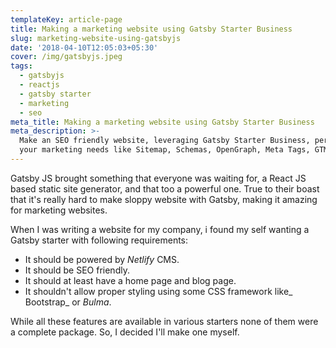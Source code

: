 ```yaml
---
templateKey: article-page
title: Making a marketing website using Gatsby Starter Business
slug: marketing-website-using-gatsbyjs
date: '2018-04-10T12:05:03+05:30'
cover: /img/gatsbyjs.jpeg
tags:
  - gatsbyjs
  - reactjs
  - gatsby starter
  - marketing
  - seo
meta_title: Making a marketing website using Gatsby Starter Business
meta_description: >-
  Make an SEO friendly website, leveraging Gatsby Starter Business, perfect for
  your marketing needs like Sitemap, Schemas, OpenGraph, Meta Tags, GTM etc
---
```

Gatsby JS brought something that everyone was waiting for, a React JS based static site generator, and that too a powerful one. True to their boast that it's really hard to make sloppy website with Gatsby, making it amazing for marketing websites.

When I was writing a website for my company, i found my self wanting a Gatsby starter with following requirements:

* It should be powered by _Netlify_ CMS.
* It should be SEO friendly.
* It should at least have a home page and blog page.
* It shouldn't allow proper styling using some CSS framework like_ Bootstrap_ or _Bulma_.

While all these features are available in various starters none of them were a complete package. So, I decided I'll make one myself.
